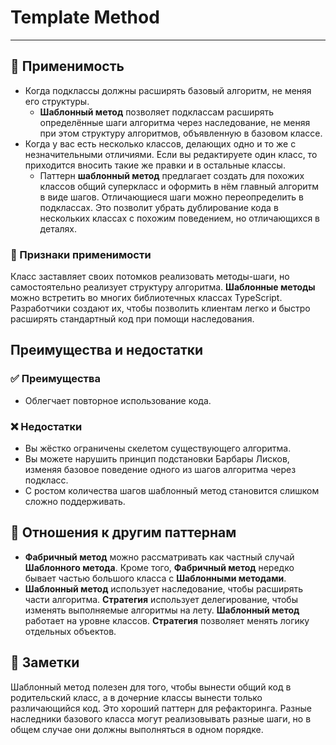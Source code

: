 # Template Method

___

## 🤔 Применимость

- Когда подклассы должны расширять базовый алгоритм, не меняя его структуры.
  - **Шаблонный метод** позволяет подклассам расширять определённые шаги алгоритма
через наследование, не меняя при этом структуру алгоритмов, объявленную в
базовом классе.
- Когда у вас есть несколько классов, делающих одно и то же с незначительными
отличиями. Если вы редактируете один класс, то приходится вносить такие же
правки и в остальные классы.
  - Паттерн **шаблонный метод** предлагает создать для похожих классов общий
суперкласс и оформить в нём главный алгоритм в виде шагов. Отличающиеся шаги
можно переопределить в подклассах. Это позволит убрать дублирование кода в
нескольких классах с похожим поведением, но отличающихся в деталях.

### 🎯 Признаки применимости

Класс заставляет своих потомков реализовать методы-шаги, но самостоятельно
реализует структуру алгоритма. **Шаблонные методы** можно встретить во многих
библиотечных классах TypeScript. Разработчики создают их, чтобы позволить
клиентам легко и быстро расширять стандартный код при помощи наследования.

## Преимущества и недостатки

### ✅ Преимущества

- Облегчает повторное использование кода.

### ❌ Недостатки

- Вы жёстко ограничены скелетом существующего алгоритма.
- Вы можете нарушить принцип подстановки Барбары Лисков, изменяя базовое
поведение одного из шагов алгоритма через подкласс.
- С ростом количества шагов шаблонный метод становится слишком сложно поддерживать.

## 🔁 Отношения к другим паттернам

- **Фабричный метод** можно рассматривать как частный случай
**Шаблонного метода**. Кроме того, **Фабричный метод** нередко бывает
частью большого класса с **Шаблонными методами**.
- **Шаблонный метод** использует наследование, чтобы расширять части алгоритма.
**Стратегия** использует делегирование, чтобы изменять выполняемые алгоритмы на
лету. **Шаблонный метод** работает на уровне классов. **Стратегия** позволяет
менять логику отдельных объектов.

## 📝 Заметки

Шаблонный метод полезен для того, чтобы вынести общий код в родительский класс,
а в дочерние классы вынести только различающийся код. Это хороший паттерн для
рефакторинга. Разные наследники базового класса могут реализовывать разные
шаги, но в общем случае они должны выполняться в одном порядке.
